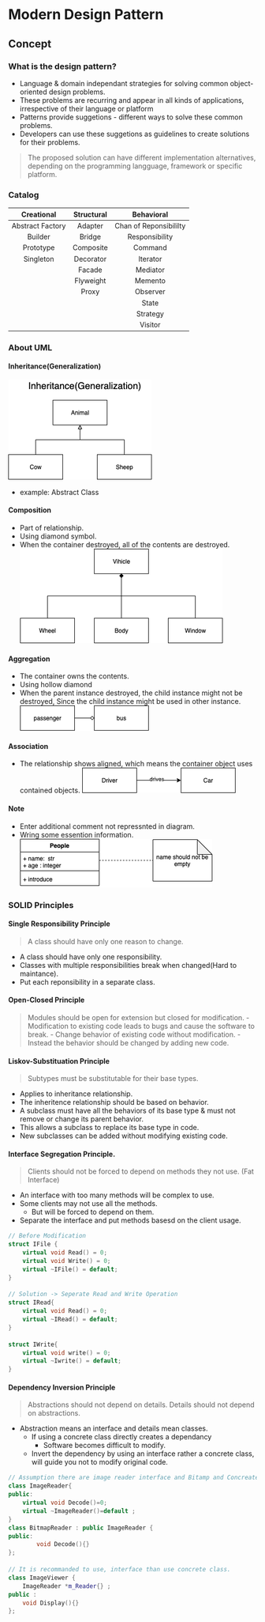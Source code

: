 # Modern Design Pattern
## Concept
### What is the design pattern?
- Language & domain independant strategies for solving common object-oriented design problems.
- These problems are recurring and appear in all kinds of applications, irrespective of their language or platform
- Patterns provide suggetions - different ways to solve these common problems.
- Developers can use these suggetions as guidelines to create solutions for their problems. 
> The proposed solution can have different implementation alternatives, depending on the programming langguage, framework or specific platform.

### Catalog
| Creational| Structural| Behavioral| 
| :---:     | :---:     | :---:     | 
| Abstract Factory| Adapter | Chan of Reponsibililty |
| Builder   | Bridge    | Responsibility | 
| Prototype | Composite | Command   |
| Singleton | Decorator | Iterator  |
|           | Facade    | Mediator  |
|           | Flyweight | Memento   |
|           | Proxy     | Observer  |
|           |           | State     |
|           |           | Strategy  |
|           |           | Visitor   |           

### About UML
#### Inheritance(Generalization)
![inheritance(Generalization)](image/inheritance.png)
 - example: Abstract Class

#### Composition
- Part of relationship.
- Using diamond symbol.
- When the container destroyed, all of the contents are destroyed.
![composition](image/composition.png)


#### Aggregation
- The container owns the contents.
- Using hollow diamond
- When the parent instance destroyed, the child instance might not be destroyed, Since the child instance might be used in other instance.
![aggrigation](image/aggrigation.png)

#### Association
- The relationship shows aligned, which means the container object uses contained objects. 
![assosiation](image/association.png)
#### Note   
- Enter additional comment not repressnted in diagram.
- Wring some essention information.
![note](image/uml-note.png)

### SOLID Principles
#### Single Responsibility Principle
>A class should have only one reason to change. 
- A class should have only one responsibility.
- Classes with multiple responsibilities break when changed(Hard to maintance).
- Put each reponsibility in a separate class.
#### Open-Closed Principle
> Modules should be open for extension but closed for modification. 
    - Modification to existing code leads to bugs and cause the software to break. 
    - Change behavior of existing code without modification.
        - Instead the behavior should be changed by adding new code.
#### Liskov-Substituation Principle
> Subtypes must be substitutable for their base types.
- Applies to inheritance relationship.
- The inheritence relationship should be based on behavior.
- A subclass must have all the behaviors of its base type & must not remove or change its parent behavior.
- This allows a subclass to replace its base type in code.
- New subclasses can be added without modifying existing code.    
#### Interface Segregation Principle.
> Clients should not be forced to depend on methods they not use. (Fat Interface)
- An interface with too many methods will be complex to use. 
- Some clients may not use all the methods.
    - But will be forced to depend on them.
- Separate the interface and put methods basesd on the client usage.

```cpp
// Before Modification
struct IFile {
    virtual void Read() = 0; 
    virtual void Write() = 0; 
    virtual ~IFile() = default; 
}

// Solution -> Seperate Read and Write Operation
struct IRead{
    virtual void Read() = 0;
    virtual ~IRead() = default; 
}

struct IWrite{
    virtual void write() = 0; 
    virtual ~Iwrite() = default;
}
```

#### Dependency Inversion Principle
> Abstractions should not depend on details. Details should not depend on abstractions. 
- Abstraction means an interface and details mean classes.
    - If using a concrete class directly creates a dependancy 
        - Software becomes difficult to modify.
    - Invert the dependency by using an interface rather a concrete class, will guide you not to modify original code.

```cpp
// Assumption there are image reader interface and Bitamp and Concreate class bitmap reader
class ImageReader{
public: 
    virtual void Decode()=0;
    virtual ~ImageReader()=default ;
}
class BitmapReader : public ImageReader {
public: 
        void Decode(){}
};

// It is recommanded to use, interface than use concrete class.
class ImageViewer {
    ImageReader *m_Reader{} ;
public : 
    void Display(){}
};
```


